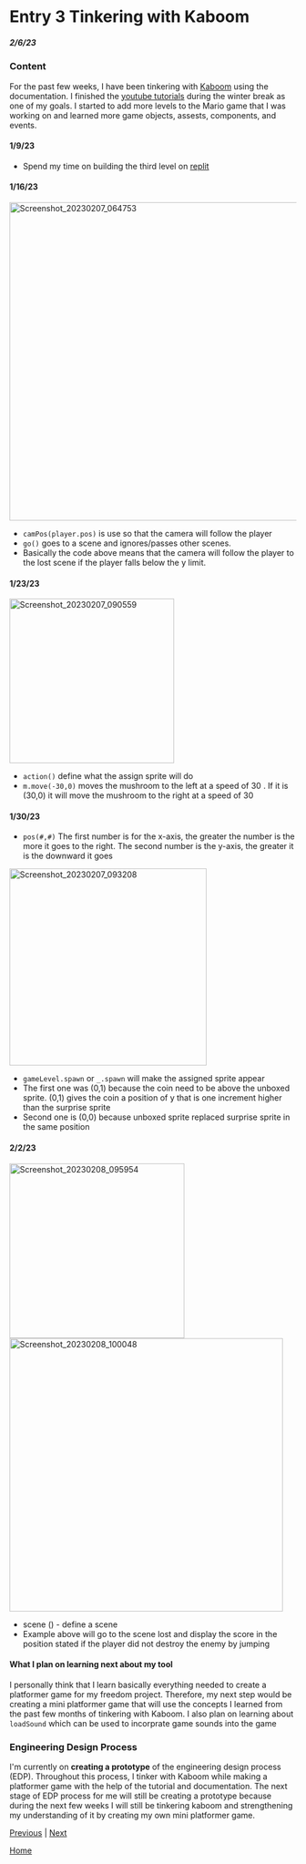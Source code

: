 # Entry 3 Tinkering with Kaboom 
##### 2/6/23
### Content 
For the past few weeks, I have been tinkering with [Kaboom](https://kaboomjs.com/) using the documentation. I finished the [youtube tutorials](https://youtu.be/2nucjefSr6I) during the winter break as one of my goals. I started to add more levels to the Mario game that I was working on and learned more game objects, assests, components, and events. 
#### 1/9/23
* Spend my time on building the third level on [replit](https://replit.com/@lingyingy9447/mario-kaboomjs#game.js) 
#### 1/16/23
<img width="559" alt="Screenshot_20230207_064753" src="https://user-images.githubusercontent.com/91750525/217393074-57eb0292-f46b-49cd-8e66-8169399a3247.png">

* `camPos(player.pos)` is use so that the camera will follow the player 
* `go()` goes to a scene and ignores/passes other scenes.
*  Basically the code above means that the camera will follow the player to the lost scene if the player falls below the y limit. 


#### 1/23/23
<img width="289" alt="Screenshot_20230207_090559" src="https://user-images.githubusercontent.com/91750525/217410397-42600e7f-fea0-4e94-b727-2f34d0fc609e.png">

* `action()`  define what the assign sprite will do 
*  `m.move(-30,0)` moves the mushroom to the left at a speed of 30 . If it is (30,0) it will move the mushroom to the right at a speed of 30  

#### 1/30/23
* `pos(#,#)` The first number is for the x-axis, the greater the number is the more it goes to the right. The second number is the y-axis, the greater it is the downward it goes

<img width="346" alt="Screenshot_20230207_093208" src="https://user-images.githubusercontent.com/91750525/217413858-12f29aaa-b37d-488d-9cef-0efeefc1b94e.png">

* `gameLevel.spawn` or `_.spawn` will make the assigned sprite appear 
* The first one was (0,1) because the coin need to be above the unboxed sprite. (0,1) gives the coin a position of y that is one increment higher than the surprise sprite 
* Second one is (0,0) because unboxed sprite replaced surprise sprite in the same position

#### 2/2/23
<img width="307" alt="Screenshot_20230208_095954" src="https://user-images.githubusercontent.com/91750525/217706919-fd7a5cd1-35af-4cb3-9453-29b06abcfdcb.png">

<img width="480" alt="Screenshot_20230208_100048" src="https://user-images.githubusercontent.com/91750525/217706929-64563210-1823-4d8f-a81c-c773ab7865e7.png">

* scene () - define a scene 
* Example above will go to the scene lost and display the score in the position stated if the player did not destroy the enemy by jumping 

#### What I plan on learning next about my tool 
I personally think that I learn basically everything needed to create a platformer game for my freedom project. Therefore, my next step would be creating a mini platformer game that will use the concepts I learned from the past few months of tinkering with Kaboom. I also plan on learning about `loadSound` which can be used to incorprate game sounds into the game

### Engineering Design Process 
I'm currently on **creating a prototype** of the engineering design process (EDP). Throughout this process, I tinker with Kaboom while making a platformer game with the help of the tutorial and documentation. The next stage of EDP process for me will still be creating a prototype because during the next few weeks I will still be tinkering kaboom and strengthening my understanding of it by creating my own mini platformer game. 


[Previous](entry02.md) | [Next](entry04.md)

[Home](../README.md)
